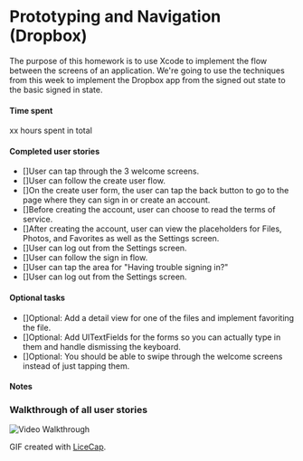# Prototyping and Navigation (Dropbox)
The purpose of this homework is to use Xcode to implement the flow between the screens of an application. We're going to use the techniques from this week to implement the Dropbox app from the signed out state to the basic signed in state.

#### Time spent
xx hours spent in total

#### Completed user stories
 * []User can tap through the 3 welcome screens.
 * []User can follow the create user flow.
  * []On the create user form, the user can tap the back button to go to the page where they can sign in or create an account.
  * []Before creating the account, user can choose to read the terms of service.
  * []After creating the account, user can view the placeholders for Files, Photos, and Favorites as well as the Settings screen.
  * []User can log out from the Settings screen.
 * []User can follow the sign in flow.
  * []User can tap the area for "Having trouble signing in?"
  * []User can log out from the Settings screen.
 
#### Optional tasks
 * []Optional: Add a detail view for one of the files and implement favoriting the file.
 * []Optional: Add UITextFields for the forms so you can actually type in them and handle dismissing the keyboard.
 * []Optional: You should be able to swipe through the welcome screens instead of just tapping them.

#### Notes


### Walkthrough of all user stories

![Video Walkthrough](gratuity-walkthru.gif)

GIF created with [LiceCap](http://www.cockos.com/licecap/).
